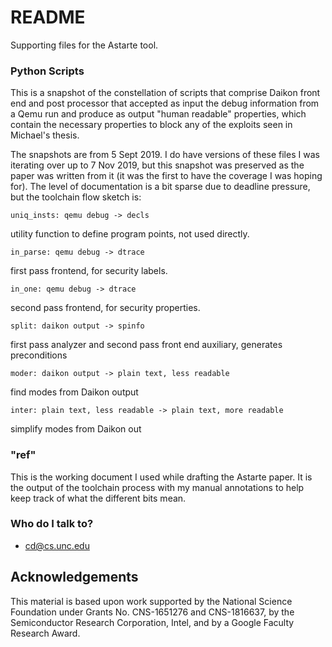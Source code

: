 # README #

Supporting files for the Astarte tool.

### Python Scripts ###

This is a snapshot of the constellation of scripts that comprise Daikon front
end and post processor that accepted as input the debug information from a Qemu
run and produce as output "human readable" properties, which contain the 
necessary properties to block any of the exploits seen in Michael's thesis.

The snapshots are from 5 Sept 2019.  I do have versions of these files I was
iterating over up to 7 Nov 2019, but this snapshot was preserved as 
the paper was written from it (it was the first to have the coverage I was
hoping for). The level of documentation is a bit sparse due to deadline
pressure, but the toolchain flow sketch is: 

	uniq_insts: qemu debug -> decls

utility function to define program points, not used directly.
	
	in_parse: qemu debug -> dtrace

first pass frontend, for security labels. 
	
	in_one: qemu debug -> dtrace

second pass frontend, for security properties. 
	
	split: daikon output -> spinfo

first pass analyzer and second pass front end auxiliary, generates preconditions
	
	moder: daikon output -> plain text, less readable

find modes from Daikon output 
	
	inter: plain text, less readable -> plain text, more readable

simplify modes from Daikon out

### "ref" ###

This is the working document I used while drafting the Astarte paper. It is the 
output of the toolchain process with my manual annotations to help keep track
of what the different bits mean.

### Who do I talk to? ###

* cd@cs.unc.edu

## Acknowledgements  

This material is based upon work
supported by the National Science Foundation under Grants
No. CNS-1651276 and CNS-1816637, by the Semiconductor
Research Corporation, Intel, and by a Google Faculty Research
Award.
